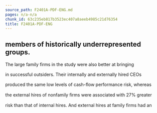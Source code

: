 ```yaml
---
source_path: F2401A-PDF-ENG.md
pages: n/a-n/a
chunk_id: 63c235eb817b3523ec407a8aeeb4985c21d76354
title: F2401A-PDF-ENG
---
```

## members of historically underrepresented groups.

The large family ﬁrms in the study were also better at bringing

in successful outsiders. Their internally and externally hired CEOs

produced the same low levels of cash-ﬂow performance risk, whereas

the external hires of nonfamily ﬁrms were associated with 27% greater

risk than that of internal hires. And external hires at family ﬁrms had an
